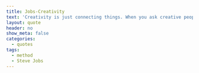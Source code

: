 ```yaml
---
title: Jobs-Creativity
text: 'Creativity is just connecting things. When you ask creative people how they did something, they feel a little guilty because they didn't really do it, they just saw something. It seemed obvious to them after a while. That's because they were able to connect experiences they've had and synthesize new things.'-Jobs
layout: quote
header: no
show_meta: false
categories:
  - quotes
tags:
  - method
  - Steve Jobs
---
```

